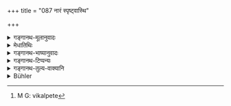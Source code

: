 +++
title = "087 नारं स्पृष्ट्वास्थि"

+++

<details><summary>गङ्गानथ-मूलानुवादः</summary>

Having touched a fatty human bone, the Brāhmaṇa becomes pure by bathing, but if it be free from fat, then by sipping water and touching a cow, or looking at the sun—(86).
</details>

<details><summary>मेधातिथिः</summary>

नरो मनुष्यस् तस्येदम् **नारम्** । **सस्नेहं** मांसमज्जादिग्धम् । गोर् आलंभनं स्पर्शः । अर्कदर्शनगवालम्बौ विकल्प्येते[^१९८] ॥ ५.८६ ॥


[^१९८]:
     M G: vikalpete
</details>

<details><summary>गङ्गानथ-भाष्यानुवादः</summary>

‘*Nāra*,’ ‘*human*,’—belonging to man.

‘*Fatty*’—*i.e*. Besmeared with flesh, marrow &c.

‘*Ālabhya*’ means *touching*.

The *touching of the cow* and *looking at the sun* are meant to be optional alternatives.—(86).
</details>

<details><summary>गङ्गानथ-टिप्पन्यः</summary>

(Verse 87 of others.)

This verse is quoted in *Aparārka* (p. 924), which notes that what is
meant is the combination of all the three—(1) *ācamana*, (2) touching of
the cow, and (3) looking at the sun; and that this pertains to the case
of touching the bone *unintentionally*; for intentional touching, there
is impurity for three days (when fat is adhering to the bone), and one
day (when the bone is dry).

It is quoted in *Mitākṣarā* (on 3.30), which remarks that this refers to
the bone of a twice-born person;—in *Smṛtitattva* (II, p. 293), which,
explains ‘*ālabhya*’ as ‘having touched,’ and adds that this refers to
the *unintentional* touching of the bone;—in *Madanapārijāta* (p. 257),
which adds that ‘this refers to twice-born persons’;—in *Vīramitrodaya*
(Āhnika, p. 214);—in *Hemādri* (Śrāddha, p. 796);—in *Śuddhikaumudī*,
(p. 329), which explains ‘*ālabhya*’ as ‘having touched’;—in
*Nṛsiṃhaprasāda* (Āhnika, p. 16b);—and in *Prāyaścittaviveka* (p. 485),
which says that this refers to cases of unintentional touching
</details>

<details><summary>गङ्गानथ-तुल्य-वाक्यानि</summary>

*Viṣṇu* (Aparārka, p. 925).—‘On touching a fatty human bone, there is
impurity lasting for three days; when it is not fatty, for one day and
night.’

*Devala* (Do.).—‘Human bone, human fat, ordure, menstrual blood, wine,
semen, marrow, blood,—on touching these one should bathe.’

*Chyavana*—(See under 84.)

*Saṃvarta* (Viramitrodaya-Āhnika, p. 214)—‘Indigo, indigo-products,
human bone, or the shadow cast by the *Caṇḍāla* and the outcast,—on
touching these, the twice-born person shall bathe.’
</details>

<details><summary>Bühler</summary>

087	A Brahmana who has touched a human bone to which fat adheres, becomes pure by bathing; if it be free from fat, by sipping water and by touching (afterwards) a cow or looking at the sun.
</details>
